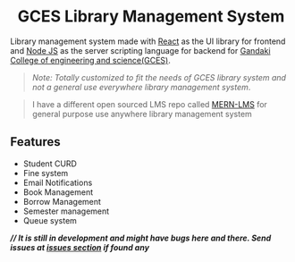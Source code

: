 <h1 align="center">GCES Library Management System</h1>

Library management system made with [React]() as the UI library for frontend and [Node JS]() as the server scripting language for backend for [Gandaki College of engineering and science(GCES)]().

> _Note: Totally customized to fit the needs of GCES library system and not a general use everywhere library management system_.

> I have a different open sourced LMS repo called [MERN-LMS]() for general purpose use anywhere library management system

## Features

- Student CURD
- Fine system
- Email Notifications
- Book Management
- Borrow Management
- Semester management
- Queue system

***// It is still in development and might have bugs here and there. Send issues at [issues section]() if found any***